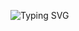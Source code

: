 ![Typing SVG](https://readme-typing-svg.demolab.com?font=Raleway&weight=700&size=60&duration=3000&pause=500&color=2B94C3&background=2D60FF00&center=true&vCenter=true&width=890&height=100&lines=a+thing+of+beauty%2C+I+know;will+never+fade+away;what+you+did+to+me%2C+I+know;said+what+you+had+to+say;but+a+thing+of+beauty;will+never+fade+away)

